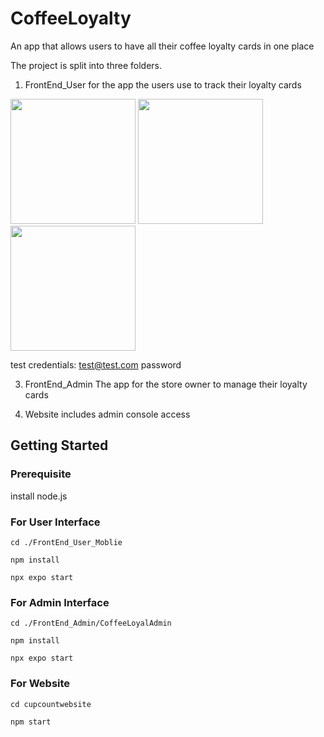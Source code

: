# CoffeeLoyalty

An app that allows users to have all their coffee loyalty cards in one place


The project is split into three folders.

1. FrontEnd_User
   for the app the users use to track their loyalty cards

<img src="https://github.com/jlund0/CoffeeLoyalty/assets/72682409/3d4ae419-58f3-4ca3-a772-18dbf94b3684"  height="200"/>
<img src="https://github.com/jlund0/CoffeeLoyalty/assets/72682409/780b99a8-248f-4d2c-aba2-1379fb7f23a2"  height="200"/>
<img src="https://github.com/jlund0/CoffeeLoyalty/assets/72682409/11c8584a-060d-47de-bd15-6c672af7ec11"  height="200"/>

   test credentials:
   test@test.com
   password

3. FrontEnd_Admin
   The app for the store owner to manage their loyalty cards
   

4. Website
   includes admin console access
   

## Getting Started

### Prerequisite

install node.js

### For User Interface

`cd ./FrontEnd_User_Moblie`

`npm install`

`npx expo start`

### For Admin Interface

`cd ./FrontEnd_Admin/CoffeeLoyalAdmin`

`npm install`

`npx expo start`

### For Website

`cd cupcountwebsite`

`npm start`
